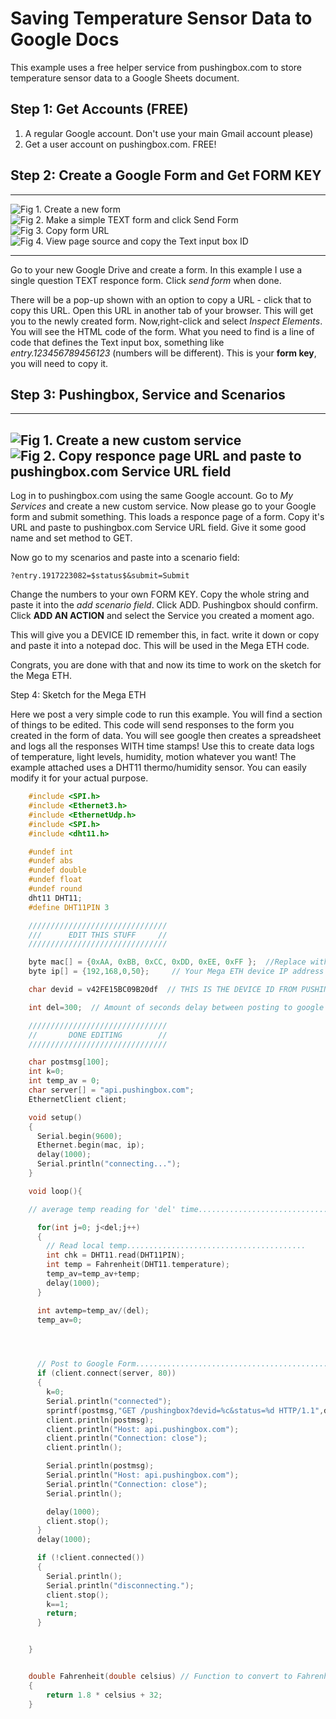 # Saving Temperature Sensor Data to Google Docs


This example uses a free helper service from pushingbox.com to store
temperature sensor data to a Google Sheets document.

## Step 1: Get Accounts (FREE)


1.  A regular Google account. Don\'t use your main Gmail account please)
2.  Get a user account on pushingbox.com. FREE!

## Step 2: Create a Google Form and Get FORM KEY

----------------------------------------------------------------------------
  ![Fig 1. Create a new form](getformkey.jpg)   ![Fig 2. Make a simple TEXT form and click *Send Form*](getformkey2.jpg)
  ![Fig 3. Copy form URL](getformkey3.jpg)      ![Fig 4. View page source and copy the Text input box ID](getformkey4.jpg)
  --------------------------------------------- ----------------------------------------------------------------------------

Go to your new Google Drive and create a form. In this example I use a
single question TEXT responce form. Click *send form* when done.

There will be a pop-up shown with an option to copy a URL - click that
to copy this URL. Open this URL in another tab of your browser. This
will get you to the newly created form. Now,right-click and select
*Inspect Elements*. You will see the HTML code of the form. What you
need to find is a line of code that defines the Text input box,
something like *entry.123456789456123* (numbers will be different). This
is your **form key**, you will need to copy it.

## Step 3: Pushingbox, Service and Scenarios

 ----------------------------------------------------------------------------------------------
  ![Fig 1. Create a new custom service](pushingbox.jpg)   ![Fig 2. Copy responce page URL and paste to pushingbox.com Service URL field](pushbox2.jpg)
  ------------------------------------------------------- 

Log in to pushingbox.com using the same Google account. Go to *My
Services* and create a new custom service. Now please go to your Google
form and submit something. This loads a responce page of a form. Copy
it\'s URL and paste to pushingbox.com Service URL field. Give it some
good name and set method to GET.

Now go to my scenarios and paste into a scenario field:

``` {.sourceCode .none}
?entry.1917223082=$status$&submit=Submit
```

Change the numbers to your own FORM KEY. Copy the whole string and paste
it into the *add scenario field*. Click ADD. Pushingbox should confirm.
Click **ADD AN ACTION** and select the Service you created a moment ago.

This will give you a DEVICE ID remember this, in fact. write it down or
copy and paste it into a notepad doc. This will be used in the Mega ETH
code.

Congrats, you are done with that and now its time to work on the sketch
for the Mega ETH.

Step 4: Sketch for the Mega ETH

Here we post a very simple code to run this example. You will find a
section of things to be edited. This code will send responses to the
form you created in the form of data. You will see google then creates a
spreadsheet and logs all the responses WITH time stamps! Use this to
create data logs of temperature, light levels, humidity, motion whatever
you want! The example attached uses a DHT11 thermo/humidity sensor. You
can easily modify it for your actual purpose.

```c
    #include <SPI.h>
    #include <Ethernet3.h>
    #include <EthernetUdp.h>
    #include <SPI.h>
    #include <dht11.h> 

    #undef int
    #undef abs
    #undef double
    #undef float
    #undef round
    dht11 DHT11;
    #define DHT11PIN 3

    ///////////////////////////////
    ///      EDIT THIS STUFF     //
    ///////////////////////////////

    byte mac[] = {0xAA, 0xBB, 0xCC, 0xDD, 0xEE, 0xFF };  //Replace with your MAC
    byte ip[] = {192,168,0,50};     // Your Mega ETH device IP address

    char devid = v42FE15BC09B20df  // THIS IS THE DEVICE ID FROM PUSHINGBOX

    int del=300;  // Amount of seconds delay between posting to google docs.

    ///////////////////////////////
    //       DONE EDITING        //
    ///////////////////////////////

    char postmsg[100];
    int k=0;
    int temp_av = 0;
    char server[] = "api.pushingbox.com";
    EthernetClient client;

    void setup()
    {
      Serial.begin(9600);
      Ethernet.begin(mac, ip);
      delay(1000);
      Serial.println("connecting...");
    }

    void loop(){

    // average temp reading for 'del' time.........................................

      for(int j=0; j<del;j++)
      {
        // Read local temp........................................
        int chk = DHT11.read(DHT11PIN);
        int temp = Fahrenheit(DHT11.temperature);
        temp_av=temp_av+temp;
        delay(1000);
      }

      int avtemp=temp_av/(del);
      temp_av=0;




      // Post to Google Form.............................................
      if (client.connect(server, 80)) 
      {
        k=0;
        Serial.println("connected");
        sprintf(postmsg,"GET /pushingbox?devid=%c&status=%d HTTP/1.1",devid,avtemp);  // NOTE** In this line of code you can see where the temperature value is inserted into the wed address. It follows 'status=' Change that value to whatever you want to post.
        client.println(postmsg);
        client.println("Host: api.pushingbox.com");
        client.println("Connection: close");
        client.println();

        Serial.println(postmsg);
        Serial.println("Host: api.pushingbox.com");
        Serial.println("Connection: close");
        Serial.println();

        delay(1000);
        client.stop();
      }
      delay(1000);

      if (!client.connected()) 
      {
        Serial.println();
        Serial.println("disconnecting.");
        client.stop();
        k==1;
        return;
      }


    }


    double Fahrenheit(double celsius) // Function to convert to Fahrenheit
    {
        return 1.8 * celsius + 32;
    }
```
